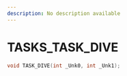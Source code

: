 ```yaml
---
description: No description available 
---
```


# TASKS\_TASK_DIVE

```cpp
void TASK_DIVE(int _Unk0, int _Unk1);
```